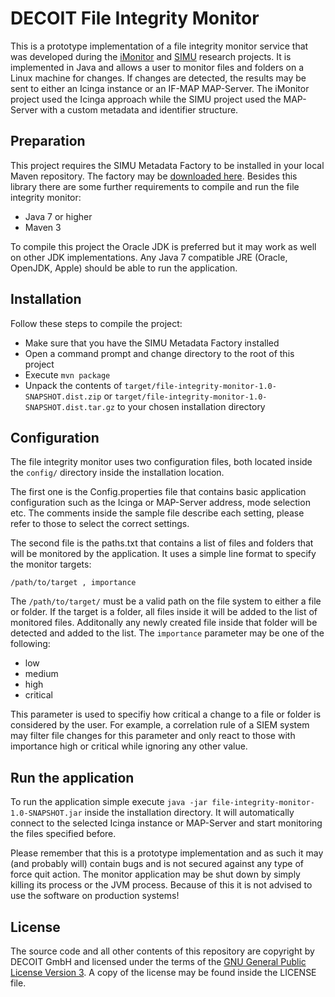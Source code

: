 # DECOIT File Integrity Monitor

This is a prototype implementation of a file integrity monitor service that was developed during the [iMonitor](http://www.imonitor-project.de/) and [SIMU](http://www.simu-project.de/) research projects. It is implemented in Java and allows a user to monitor files and folders on a Linux machine for changes. If changes are detected, the results may be sent to either an Icinga instance or an IF-MAP MAP-Server. The iMonitor project used the Icinga approach while the SIMU project used the MAP-Server with a custom metadata and identifier structure.

## Preparation ##

This project requires the SIMU Metadata Factory to be installed in your local Maven repository. The factory may be [downloaded here](https://github.com/decoit/simu-metadata-factory). Besides this library there are some further requirements to compile and run the file integrity monitor:

* Java 7 or higher
* Maven 3

To compile this project the Oracle JDK is preferred but it may work as well on other JDK implementations. Any Java 7 compatible JRE (Oracle, OpenJDK, Apple) should be able to run the application.

## Installation ##

Follow these steps to compile the project:

* Make sure that you have the SIMU Metadata Factory installed
* Open a command prompt and change directory to the root of this project
* Execute `mvn package`
* Unpack the contents of `target/file-integrity-monitor-1.0-SNAPSHOT.dist.zip` or `target/file-integrity-monitor-1.0-SNAPSHOT.dist.tar.gz` to your chosen installation directory

## Configuration ##

The file integrity monitor uses two configuration files, both located inside the `config/` directory inside the installation location.

The first one is the Config.properties file that contains basic application configuration such as the Icinga or MAP-Server address, mode selection etc. The comments inside the sample file describe each setting, please refer to those to select the correct settings.

The second file is the paths.txt that contains a list of files and folders that will be monitored by the application. It uses a simple line format to specify the monitor targets:

```
/path/to/target , importance
```

The `/path/to/target/` must be a valid path on the file system to either a file or folder. If the target is a folder, all files inside it will be added to the list of monitored files. Additonally any newly created file inside that folder will be detected and added to the list. The `importance` parameter may be one of the following:

* low
* medium
* high
* critical

This parameter is used to specifiy how critical a change to a file or folder is considered by the user. For example, a correlation rule of a SIEM system may filter file changes for this parameter and only react to those with importance high or critical while ignoring any other value.

## Run the application ##

To run the application simple execute `java -jar file-integrity-monitor-1.0-SNAPSHOT.jar` inside the installation directory. It will automatically connect to the selected Icinga instance or MAP-Server and start monitoring the files specified before.

Please remember that this is a prototype implementation and as such it may (and probably will) contain bugs and is not secured against any type of force quit action. The monitor application may be shut down by simply killing its process or the JVM process. Because of this it is not advised to use the software on production systems!

## License ##

The source code and all other contents of this repository are copyright by DECOIT GmbH and licensed under the terms of the [GNU General Public License Version 3](http://www.gnu.org/licenses/gpl.txt). A copy of the license may be found inside the LICENSE file.
